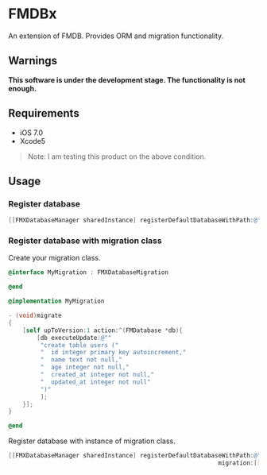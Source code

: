 # FMDBx

An extension of FMDB. Provides ORM and migration functionality.

## Warnings

**This software is under the development stage. The functionality is not enough.**

## Requirements

* iOS 7.0
* Xcode5

> Note: I am testing this product on the above condition.

## Usage

### Register database

```Objective-C
[[FMXDatabaseManager sharedInstance] registerDefaultDatabaseWithPath:@"database.sqlite" migration:nil];
```

### Register database with migration class

Create your migration class.

```Objective-C
@interface MyMigration : FMXDatabaseMigration

@end

@implementation MyMigration

- (void)migrate
{
    [self upToVersion:1 action:^(FMDatabase *db){
        [db executeUpdate:@""
         "create table users ("
         "  id integer primary key autoincrement,"
         "  name text not null,"
         "  age integer not null,"
         "  created_at integer not null,"
         "  updated_at integer not null"
         ")"
         ];
    }];
}

@end
```

Register database with instance of migration class.

```Objective-C
[[FMXDatabaseManager sharedInstance] registerDefaultDatabaseWithPath:@"database.sqlite" 
                                                           migration:[[MyMigration alloc] init]];
```



